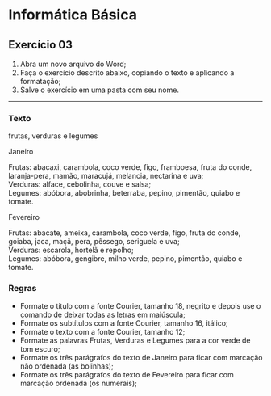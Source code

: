 # Informática Básica

## Exercício 03

1. Abra um novo arquivo do Word;
2. Faça o exercício descrito abaixo, copiando o texto e aplicando a formatação;
3. Salve o exercício em uma pasta com seu nome.

----------------------------------------------------------------------------------------------------------
### Texto

frutas, verduras e legumes

Janeiro

Frutas: abacaxi, carambola, coco verde, figo, framboesa, fruta do conde, laranja-pera, mamão, maracujá, melancia, nectarina e uva;  
Verduras: alface, cebolinha, couve e salsa;  
Legumes: abóbora, abobrinha, beterraba, pepino, pimentão, quiabo e tomate.  

Fevereiro

Frutas: abacate, ameixa, carambola, coco verde, figo, fruta do conde, goiaba, jaca, maçã, pera, pêssego, seriguela e uva;  
Verduras: escarola, hortelã e repolho;  
Legumes: abóbora, gengibre, milho verde, pepino, pimentão, quiabo e tomate.  

### Regras

* Formate o título com a fonte Courier, tamanho 18, negrito e depois use o comando de deixar todas as letras em maiúscula;
* Formate os subtítulos com a fonte Courier, tamanho 16, itálico;
* Formate o texto com a fonte Courier, tamanho 12;
* Formate as palavras Frutas, Verduras e Legumes para a cor verde de tom escuro;
* Formate os três parágrafos do texto de Janeiro para ficar com marcação não ordenada (as bolinhas);
* Formate os três parágrafos do texto de Fevereiro para ficar com marcação ordenada (os numerais);


